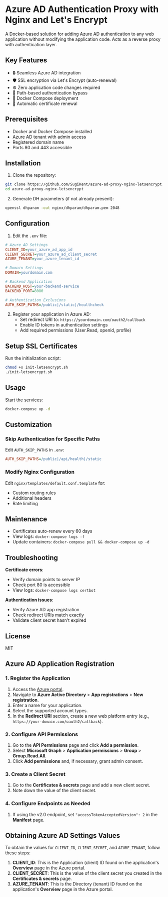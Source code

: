 # Azure AD Authentication Proxy with Nginx and Let's Encrypt

A Docker-based solution for adding Azure AD authentication to any web application without modifying the application code. Acts as a reverse proxy with authentication layer.

## Key Features

- 🔒 Seamless Azure AD integration
- 🛡️ SSL encryption via Let's Encrypt (auto-renewal)
- ⚙️ Zero application code changes required
- 🚪 Path-based authentication bypass
- 🐳 Docker Compose deployment
- 🔄 Automatic certificate renewal

## Prerequisites

- Docker and Docker Compose installed
- Azure AD tenant with admin access
- Registered domain name
- Ports 80 and 443 accessible

## Installation

1. Clone the repository:
```bash
git clone https://github.com/SugiKent/azure-ad-proxy-nginx-letsencrypt.git
cd azure-ad-proxy-nginx-letsencrypt
```

2. Generate DH parameters (if not already present):
```bash
openssl dhparam -out nginx/dhparam/dhparam.pem 2048
```

## Configuration

1. Edit the `.env` file:
```ini
# Azure AD Settings
CLIENT_ID=your_azure_ad_app_id
CLIENT_SECRET=your_azure_ad_client_secret
AZURE_TENANT=your_azure_tenant_id

# Domain Settings
DOMAIN=yourdomain.com

# Backend Application
BACKEND_HOST=your-backend-service
BACKEND_PORT=8080

# Authentication Exclusions
AUTH_SKIP_PATHS=/public|/static|/healthcheck
```

2. Register your application in Azure AD:
   - Set redirect URI to: `https://yourdomain.com/oauth2/callback`
   - Enable ID tokens in authentication settings
   - Add required permissions (User.Read, openid, profile)

## Setup SSL Certificates

Run the initialization script:
```bash
chmod +x init-letsencrypt.sh
./init-letsencrypt.sh
```

## Usage

Start the services:
```bash
docker-compose up -d
```

## Customization

### Skip Authentication for Specific Paths
Edit `AUTH_SKIP_PATHS` in `.env`:
```ini
AUTH_SKIP_PATHS=/public|/api/health|/static
```

### Modify Nginx Configuration
Edit `nginx/templates/default.conf.template` for:
- Custom routing rules
- Additional headers
- Rate limiting

## Maintenance

- Certificates auto-renew every 60 days
- View logs: `docker-compose logs -f`
- Update containers: `docker-compose pull && docker-compose up -d`

## Troubleshooting

**Certificate errors**:
- Verify domain points to server IP
- Check port 80 is accessible
- View logs: `docker-compose logs certbot`

**Authentication issues**:
- Verify Azure AD app registration
- Check redirect URIs match exactly
- Validate client secret hasn't expired

## License
MIT

## Azure AD Application Registration

### 1. Register the Application

1. Access the [Azure portal](https://portal.azure.com/).
2. Navigate to **Azure Active Directory** > **App registrations** > **New registration**.
3. Enter a name for your application.
4. Select the supported account types.
5. In the **Redirect URI** section, create a new web platform entry (e.g., `https://your-domain.com/oauth2/callback`).

### 2. Configure API Permissions

1. Go to the **API Permissions** page and click **Add a permission**.
2. Select **Microsoft Graph** > **Application permissions** > **Group** > **Group.Read.All**.
3. Click **Add permissions** and, if necessary, grant admin consent.

### 3. Create a Client Secret

1. Go to the **Certificates & secrets** page and add a new client secret.
2. Note down the value of the client secret.

### 4. Configure Endpoints as Needed

1. If using the v2.0 endpoint, set `"accessTokenAcceptedVersion": 2` in the **Manifest** page.

## Obtaining Azure AD Settings Values

To obtain the values for `CLIENT_ID`, `CLIENT_SECRET`, and `AZURE_TENANT`, follow these steps:

1. **CLIENT_ID**: This is the Application (client) ID found on the application's **Overview** page in the Azure portal.
2. **CLIENT_SECRET**: This is the value of the client secret you created in the **Certificates & secrets** page.
3. **AZURE_TENANT**: This is the Directory (tenant) ID found on the application's **Overview** page in the Azure portal.
